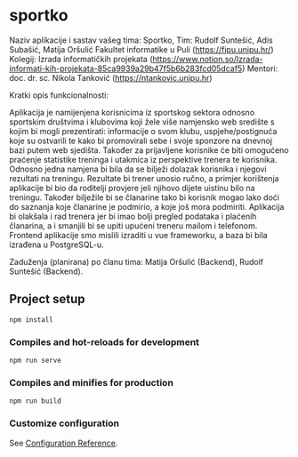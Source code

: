 # sportko
Naziv aplikacije i sastav vašeg tima: Sportko, Tim: Rudolf Suntešić, Adis Subašić, Matija Oršulić
Fakultet informatike u Puli (https://fipu.unipu.hr/)
Kolegij: Izrada informatičkih projekata (https://www.notion.so/Izrada-informati-kih-projekata-85ca9939a29b47f5b6b283fcd05dcaf5)
Mentori: doc. dr. sc. Nikola Tanković (https://ntankovic.unipu.hr) 

Kratki opis funkcionalnosti:

  Aplikacija je namijenjena korisnicima iz sportskog sektora odnosno sportskim društvima i
  klubovima koji žele više namjensko web središte s kojim bi mogli prezentirati: informacije 
  o svom klubu, uspjehe/postignuća koje su ostvarili te kako bi promovirali sebe i svoje sponzore
  na dnevnoj bazi putem web sjedišta. Također za prijavljene korisnike će biti omogućeno praćenje
  statistike treninga i utakmica iz perspektive trenera te korisnika. Odnosno jedna namjena bi bila da 
  se bilježi dolazak korisnika i njegovi rezultati na treningu. Rezultate bi trener unosio ručno, a 
  primjer korištenja aplikacije bi bio da roditelji provjere jeli njihovo dijete uistinu bilo na treningu. Također bilježile bi se članarine
  tako bi korisnik mogao lako doći do saznanja koje članarine je podmirio, a koje još mora podmiriti.
  Aplikacija bi olakšala i rad trenera jer bi imao bolji pregled podataka i plaćenih članarina, a i 
  smanjili bi  se upiti upućeni treneru mailom i telefonom. Frontend aplikacije smo mislili izraditi u vue frameworku,
  a baza bi bila izrađena u PostgreSQL-u.  

Zaduženja (planirana) po članu tima: Matija Oršulić (Backend), Rudolf Suntešić (Backend).

## Project setup
```
npm install
```

### Compiles and hot-reloads for development
```
npm run serve
```

### Compiles and minifies for production
```
npm run build
```

### Customize configuration
See [Configuration Reference](https://cli.vuejs.org/config/).
